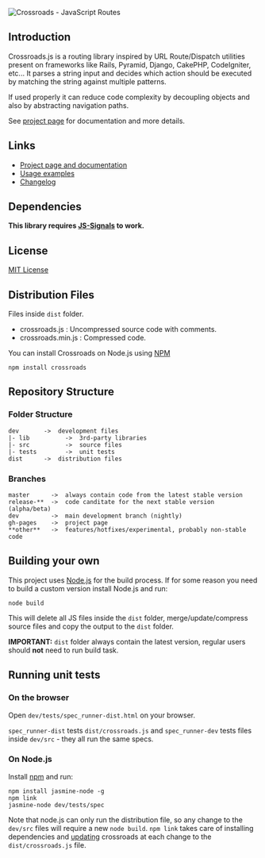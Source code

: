 
![Crossroads - JavaScript Routes](https://github.com/millermedeiros/crossroads.js/raw/master/_assets/crossroads_logo.png)


## Introduction ##

Crossroads.js is a routing library inspired by URL Route/Dispatch utilities present on frameworks like Rails, Pyramid, Django, CakePHP, CodeIgniter, etc... 
It parses a string input and decides which action should be executed by matching the string against multiple patterns.

If used properly it can reduce code complexity by decoupling objects and also by abstracting navigation paths.

See [project page](http://millermedeiros.github.com/crossroads.js/) for documentation and more details.




## Links ##

 - [Project page and documentation](http://millermedeiros.github.com/crossroads.js/)
 - [Usage examples](https://github.com/millermedeiros/crossroads.js/wiki/Examples)
 - [Changelog](https://github.com/millermedeiros/crossroads.js/blob/master/CHANGELOG.md)



## Dependencies ##

**This library requires [JS-Signals](http://millermedeiros.github.com/js-signals/) to work.**



## License ##

[MIT License](http://www.opensource.org/licenses/mit-license.php)



## Distribution Files ##

Files inside `dist` folder.

 * crossroads.js : Uncompressed source code with comments.
 * crossroads.min.js : Compressed code.

You can install Crossroads on Node.js using [NPM](http://npmjs.org/)

    npm install crossroads



## Repository Structure ##

### Folder Structure ###

    dev       ->  development files
    |- lib          ->  3rd-party libraries
    |- src          ->  source files
    |- tests        ->  unit tests
    dist      ->  distribution files

### Branches ###

    master      ->  always contain code from the latest stable version
    release-**  ->  code canditate for the next stable version (alpha/beta)
    dev         ->  main development branch (nightly)
    gh-pages    ->  project page
    **other**   ->  features/hotfixes/experimental, probably non-stable code



## Building your own ##

This project uses [Node.js](http://nodejs.org/) for the build process. If for some reason you need to build a custom version install Node.js and run:

    node build

This will delete all JS files inside the `dist` folder, merge/update/compress source files and copy the output to the `dist` folder.

**IMPORTANT:** `dist` folder always contain the latest version, regular users should **not** need to run build task.



## Running unit tests ##

### On the browser ###

Open `dev/tests/spec_runner-dist.html` on your browser. 

`spec_runner-dist` tests `dist/crossroads.js` and `spec_runner-dev` tests files inside
`dev/src` - they all run the same specs.


### On Node.js ###

Install [npm](http://npmjs.org) and run:

```
npm install jasmine-node -g
npm link
jasmine-node dev/tests/spec
```

Note that node.js can only run the distribution file, so any change to the
`dev/src` files will require a new `node build`. `npm link` takes care of
installing dependencies and
[updating](https://github.com/isaacs/npm/blob/master/doc/link.md) crossroads at
each change to the `dist/crossroads.js` file.
